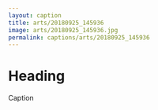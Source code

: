 ```yaml
---
layout: caption
title: arts/20180925_145936
image: arts/20180925_145936.jpg
permalink: captions/arts/20180925_145936
---
```

# Heading
Caption
